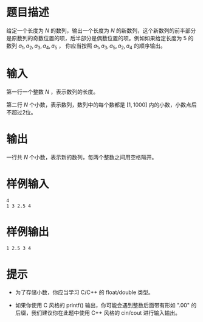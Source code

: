 # 题目描述

给定一个长度为 $N$ 的数列，输出一个长度为 $N$ 的新数列，这个新数列的前半部分是原数列的奇数位置的项，后半部分是偶数位置的项。例如如果给定长度为 5 的数列 $a_1,a_2,a_3,a_4,a_5$ ，
你应当按照 $a_1,a_3,a_5,a_2,a_4$ 的顺序输出。

# 输入

第一行一个整数 $N$ ，表示数列的长度。

第二行 $N$ 个小数，表示数列，数列中的每个数都是 $[1,1000]$ 内的小数，小数点后不超过2位。

# 输出

一行共 $N$ 个小数，表示新的数列，每两个整数之间用空格隔开。

# 样例输入

```
4
1 3 2.5 4
```

# 样例输出

```
1 2.5 3 4
```

# 提示

* 为了存储小数，你应当学习 C/C++ 的 float/double 类型。

* 如果你使用 C 风格的 printf() 输出，你可能会遇到整数后面带有形如 ".00" 的后缀，我们建议你在此题中使用 C++ 风格的 cin/cout 进行输入输出。
